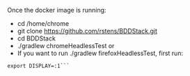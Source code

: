 Once the docker image is running:

* cd /home/chrome 
* git clone <https://github.com/rstens/BDDStack.git>
* cd BDDStack
* ./gradlew chromeHeadlessTest or 
* If you want to run ./gradlew firefoxHeadlessTest, first run:

```Xvfb :1 -screen 0 1024x768x24 &
export DISPLAY=:1```


